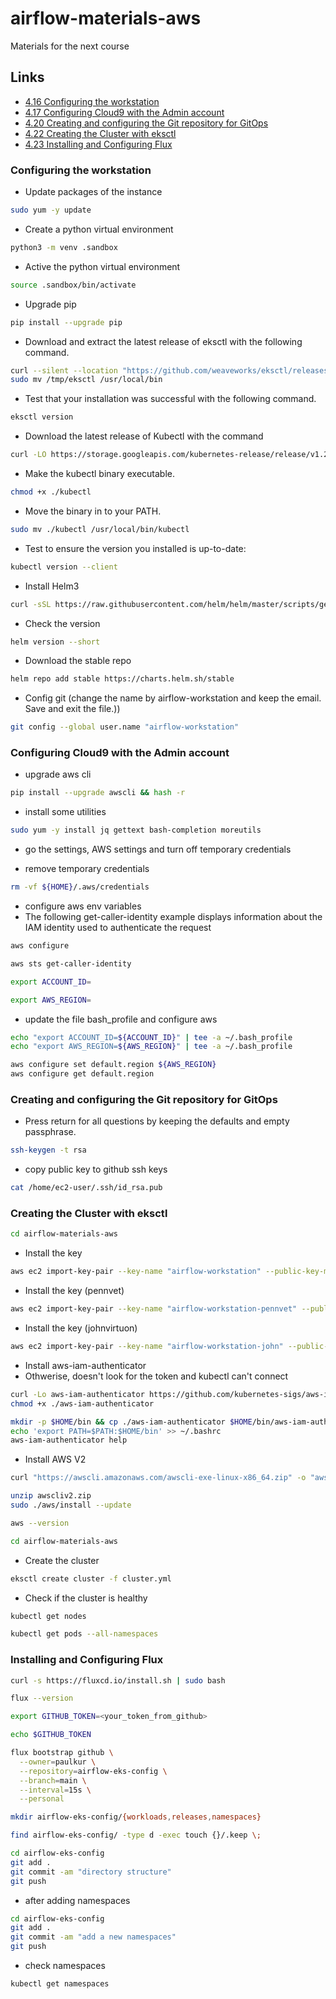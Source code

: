 # airflow-materials-aws
Materials for the next course

## Links

- [4.16 Configuring the workstation](#Configuring-the-workstation)
- [4.17 Configuring Cloud9 with the Admin account](#Configuring-Cloud9-with-the-Admin-account)
- [4.20 Creating and configuring the Git repository for GitOps](#Creating-and-configuring-the-Git-repository-for-GitOps)
- [4.22 Creating the Cluster with eksctl](#Creating-the-Cluster-with-eksctl)
- [4.23 Installing and Configuring Flux](#Installing-and-Configuring-Flux)

### Configuring the workstation

- Update packages of the instance

```bash
sudo yum -y update
```

- Create a python virtual environment

```bash
python3 -m venv .sandbox
```

- Active the python virtual environment

```bash
source .sandbox/bin/activate
```

- Upgrade pip

```bash
pip install --upgrade pip
```

- Download and extract the latest release of eksctl with the following command.

```bash
curl --silent --location "https://github.com/weaveworks/eksctl/releases/latest/download/eksctl_$(uname -s)_amd64.tar.gz" | tar xz -C /tmp
sudo mv /tmp/eksctl /usr/local/bin
```

- Test that your installation was successful with the following command.

```bash
eksctl version
```

- Download the latest release of Kubectl with the command

```bash
curl -LO https://storage.googleapis.com/kubernetes-release/release/v1.24.8/bin/linux/amd64/kubectl
```

- Make the kubectl binary executable.

```bash
chmod +x ./kubectl
```

- Move the binary in to your PATH.

```bash
sudo mv ./kubectl /usr/local/bin/kubectl
```

- Test to ensure the version you installed is up-to-date:

```bash
kubectl version --client
```

- Install Helm3

```bash
curl -sSL https://raw.githubusercontent.com/helm/helm/master/scripts/get-helm-3 | bash
```

- Check the version

```bash
helm version --short
```

- Download the stable repo

```bash
helm repo add stable https://charts.helm.sh/stable
```

- Config git (change the name by airflow-workstation and keep the email. Save and exit the file.))

```bash
git config --global user.name "airflow-workstation"
```

### Configuring Cloud9 with the Admin account

- upgrade aws cli

```bash
pip install --upgrade awscli && hash -r
```

- install some utilities

```bash
sudo yum -y install jq gettext bash-completion moreutils
```

- go the settings, AWS settings and turn off temporary credentials

- remove temporary credentials

```bash
rm -vf ${HOME}/.aws/credentials
```

- configure aws env variables
- The following get-caller-identity example displays information about the IAM identity used to authenticate the request

```bash
aws configure
```

```bash
aws sts get-caller-identity
```

```bash
export ACCOUNT_ID=
```

```bash
export AWS_REGION=
```

- update the file bash_profile and configure aws

```bash
echo "export ACCOUNT_ID=${ACCOUNT_ID}" | tee -a ~/.bash_profile
echo "export AWS_REGION=${AWS_REGION}" | tee -a ~/.bash_profile
```

```bash
aws configure set default.region ${AWS_REGION}
aws configure get default.region
```

### Creating and configuring the Git repository for GitOps

- Press return for all questions by keeping the defaults and empty passphrase.

```bash
ssh-keygen -t rsa
```

- copy public key to github ssh keys

```bash
cat /home/ec2-user/.ssh/id_rsa.pub
```

### Creating the Cluster with eksctl

```bash
cd airflow-materials-aws
```

- Install the key

```bash
aws ec2 import-key-pair --key-name "airflow-workstation" --public-key-material fileb:///home/ec2-user/.ssh/id_rsa.pub
```

- Install the key (pennvet)

```bash
aws ec2 import-key-pair --key-name "airflow-workstation-pennvet" --public-key-material fileb:///home/ec2-user/.ssh/id_rsa.pub
```

- Install the key (johnvirtuon)

```bash
aws ec2 import-key-pair --key-name "airflow-workstation-john" --public-key-material fileb:///home/ec2-user/.ssh/id_rsa.pub
```

- Install aws-iam-authenticator
- Othwerise, doesn't look for the token and kubectl can't connect

```bash
curl -Lo aws-iam-authenticator https://github.com/kubernetes-sigs/aws-iam-authenticator/releases/download/v0.5.9/aws-iam-authenticator_0.5.9_linux_amd64
chmod +x ./aws-iam-authenticator
```

```bash
mkdir -p $HOME/bin && cp ./aws-iam-authenticator $HOME/bin/aws-iam-authenticator && export PATH=$PATH:$HOME/bin
echo 'export PATH=$PATH:$HOME/bin' >> ~/.bashrc
aws-iam-authenticator help
```

- Install AWS V2

```bash
curl "https://awscli.amazonaws.com/awscli-exe-linux-x86_64.zip" -o "awscliv2.zip"
```

```bash
unzip awscliv2.zip
sudo ./aws/install --update
```

```bash
aws --version
```

```bash
cd airflow-materials-aws
```

- Create the cluster

```bash
eksctl create cluster -f cluster.yml
```

- Check if the cluster is healthy

```bash
kubectl get nodes
```

```bash
kubectl get pods --all-namespaces
```

### Installing and Configuring Flux

```bash
curl -s https://fluxcd.io/install.sh | sudo bash
```

```bash
flux --version
```

```bash
export GITHUB_TOKEN=<your_token_from_github>
```

```bash
echo $GITHUB_TOKEN
```

```bash
flux bootstrap github \
  --owner=paulkur \
  --repository=airflow-eks-config \
  --branch=main \
  --interval=15s \
  --personal
```

```bash
mkdir airflow-eks-config/{workloads,releases,namespaces}
```

```bash
find airflow-eks-config/ -type d -exec touch {}/.keep \;
```

```bash
cd airflow-eks-config
git add .
git commit -am "directory structure"
git push
```

- after adding namespaces

```bash
cd airflow-eks-config
git add .
git commit -am "add a new namespaces"
git push
```

- check namespaces

```bash
kubectl get namespaces
```
